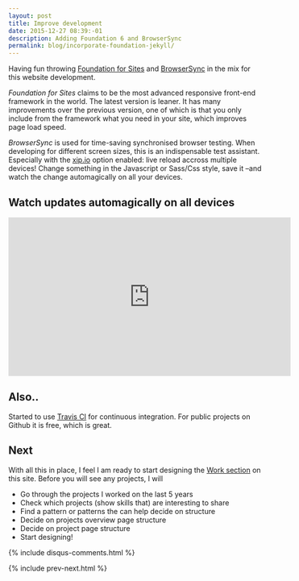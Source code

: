 ```yaml
---
layout: post
title: Improve development
date: 2015-12-27 08:39:-01
description: Adding Foundation 6 and BrowserSync
permalink: blog/incorporate-foundation-jekyll/
---
```

Having fun throwing [Foundation for Sites](http://foundation.zurb.com/sites.html) and [BrowserSync](https://www.browsersync.io/) in the mix for this website development.

<em>Foundation for Sites</em> claims to be the most advanced responsive front-end framework in the world. The latest version is leaner. It has many improvements over the previous version, one of which is that you only include from the framework what you need in your site, which improves page load speed.

<em>BrowserSync</em> is used for time-saving synchronised browser testing. When developing for different screen sizes, this is an indispensable test assistant. Especially with the [xip.io](http://xip.io/) option enabled: live reload accross multiple devices! Change something in the Javascript or Sass/Css style, save it –and watch the change automagically on all your devices.

<h2 class="subheader">Watch updates automagically on all devices</h2>
<div class="flex-video">
  <iframe width="560" height="315" src="https://www.youtube.com/embed/heNWfzc7ufQ?rel=0&amp;showinfo=0&amp;start=250" frameborder="0" allowfullscreen></iframe>
</div>

<h2 class="subheader">Also..</h2>

Started to use [Travis CI](https://travis-ci.com/) for continuous integration. For public projects on Github it is free, which is great.

<h2 class="subheader">Next</h2>

With all this in place, I feel I am ready to start designing the [Work section](/work/) on this site. Before you will see any projects, I will

* Go through the projects I worked on the last 5 years
* Check which projects (show skills that) are interesting to share
* Find a pattern or patterns the can help decide on structure
* Decide on projects overview page structure
* Decide on project page structure
* Start designing!

{% include disqus-comments.html %}

{% include prev-next.html %}
